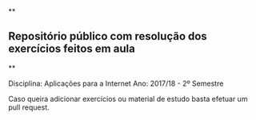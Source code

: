 **

## Repositório público com resolução dos exercícios feitos em aula
**
 
Disciplina: Aplicações para a Internet
Ano: 2017/18 - 2º Semestre

Caso queira adicionar exercícios ou material de estudo basta efetuar um pull request.
